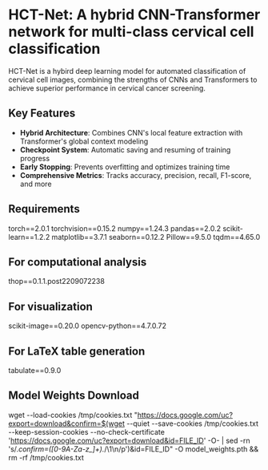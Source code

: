 # HCT-Net: A hybrid CNN-Transformer network for multi-class cervical cell classification

HCT-Net is a hybird deep learning model for automated classification of cervical cell images, combining the strengths of CNNs and Transformers to achieve superior performance in cervical cancer screening.

## Key Features

- **Hybrid Architecture**: Combines CNN's local feature extraction with Transformer's global context modeling
- **Checkpoint System**: Automatic saving and resuming of training progress
- **Early Stopping**: Prevents overfitting and optimizes training time
- **Comprehensive Metrics**: Tracks accuracy, precision, recall, F1-score, and more

## Requirements
torch==2.0.1
torchvision==0.15.2
numpy==1.24.3
pandas==2.0.2
scikit-learn==1.2.2
matplotlib==3.7.1
seaborn==0.12.2
Pillow==9.5.0
tqdm==4.65.0

## For computational analysis
thop==0.1.1.post2209072238

## For visualization
scikit-image==0.20.0
opencv-python==4.7.0.72

## For LaTeX table generation
tabulate==0.9.0

## Model Weights Download
wget --load-cookies /tmp/cookies.txt "https://docs.google.com/uc?export=download&confirm=$(wget --quiet --save-cookies /tmp/cookies.txt --keep-session-cookies --no-check-certificate 'https://docs.google.com/uc?export=download&id=FILE_ID' -O- | sed -rn 's/.*confirm=([0-9A-Za-z_]+).*/\1\n/p')&id=FILE_ID" -O model_weights.pth && rm -rf /tmp/cookies.txt


